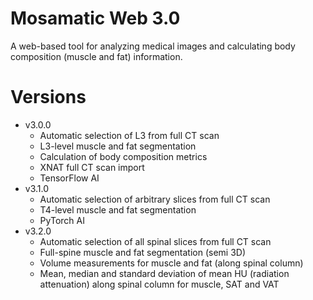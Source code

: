 # Mosamatic Web 3.0
A web-based tool for analyzing medical images and calculating body composition (muscle and fat) information.

# Versions
- v3.0.0
    - Automatic selection of L3 from full CT scan
    - L3-level muscle and fat segmentation
    - Calculation of body composition metrics
    - XNAT full CT scan import
    - TensorFlow AI
- v3.1.0
    - Automatic selection of arbitrary slices from full CT scan
    - T4-level muscle and fat segmentation
    - PyTorch AI
- v3.2.0
    - Automatic selection of all spinal slices from full CT scan
    - Full-spine muscle and fat segmentation (semi 3D)
    - Volume measurements for muscle and fat (along spinal column)
    - Mean, median and standard deviation of mean HU (radiation attenuation) along spinal column for muscle, SAT and VAT
